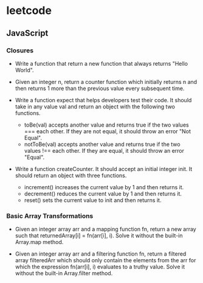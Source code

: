 # leetcode

## JavaScript

### Closures

+ Write a function that return a new function that always returns "Hello World".

+ Given an integer n, return a counter function which initially returns n and then returns 1 more than the previous value every subsequent time.

+ Write a function expect that helps developers test their code. It should take in any value val and return an object with the following two functions.
    - toBe(val) accepts another value and returns true if the two values === each other. If they are not equal, it should throw an error "Not Equal".
    - notToBe(val) accepts another value and returns true if the two values !== each other. If they are equal, it should throw an error "Equal".

+ Write a function createCounter. It should accept an initial integer init. It should return an object with three functions.
    - increment() increases the current value by 1 and then returns it.
    - decrement() reduces the current value by 1 and then returns it.
    - reset() sets the current value to init and then returns it.

### Basic Array Transformations

+ Given an integer array arr and a mapping function fn, return a new array such that returnedArray[i] = fn(arr[i], i). Solve it without the built-in Array.map method.

+ Given an integer array arr and a filtering function fn, return a filtered array filteredArr which should only contain the elements from the arr for which the expression fn(arr[i], i) evaluates to a truthy value. Solve it without the built-in Array.filter method.